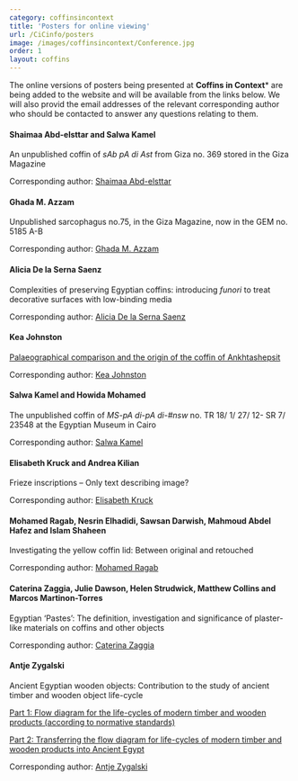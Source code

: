 ```yaml
---
category: coffinsincontext
title: 'Posters for online viewing'
url: /CiCinfo/posters
image: /images/coffinsincontext/Conference.jpg
order: 1
layout: coffins
---
```


The online versions of posters being presented at **Coffins in Context*** are 
being added to the website and will be available from the links below. We will also provid the email addresses of the relevant corresponding author 
who should be contacted to answer any questions relating to them.

#### Shaimaa Abd-elsttar and Salwa Kamel

An unpublished coffin of _sAb pA di Ast_ from Giza no. 369 stored in the Giza Magazine

Corresponding author: [Shaimaa Abd-elsttar](mailto:dr.shaimaa_abdelsttar@farch.luxor.edu.eg)

#### Ghada M. Azzam

Unpublished sarcophagus no.75, in the Giza Magazine, now in the GEM no. 5185 A-B

Corresponding author: [Ghada M. Azzam](mailto:ghada_azzam@yahoo.com)

#### Alicia De la Serna Saenz

Complexities of preserving Egyptian coffins: introducing _funori_ to treat decorative surfaces with low-binding media

Corresponding author: [Alicia De la Serna Saenz](mailto:adelasernasaenz@britishmuseum.org)

#### Kea Johnston

[Palaeographical comparison and the origin of the coffin of Ankhtashepsit](/assets/pdf/Kea_Johnston_web)

Corresponding author: [Kea Johnston](mailto:kjohnsto@berkeley.edu)

#### Salwa Kamel and Howida Mohamed

The unpublished coffin of _MS-pA di-pA di-#nsw_ no. TR 18/ 1/ 27/ 12- SR 7/ 23548 at the Egyptian Museum in Cairo

Corresponding author: [Salwa Kamel](mailto:dr_salwakamel@yahoo.com)

#### Elisabeth Kruck and Andrea Kilian

Frieze inscriptions – Only text describing image?

Corresponding author: [Elisabeth Kruck](mailto:elisabeth.kruck@univie.ac.at)

#### Mohamed Ragab, Nesrin Elhadidi, Sawsan Darwish, Mahmoud Abdel Hafez and Islam Shaheen

Investigating the yellow coffin lid: Between original and retouched

Corresponding author: [Mohamed Ragab](mailto:ragabconservator@gmail.com)

#### Caterina Zaggia, Julie Dawson, Helen Strudwick, Matthew Collins and Marcos Martinon-Torres

Egyptian ‘Pastes’: The definition, investigation and significance of plaster-like materials on coffins and other objects

Corresponding author: [Caterina Zaggia](mailto:cz376@cam.ac.uk)

#### Antje Zygalski

Ancient Egyptian wooden objects: Contribution to the study of ancient timber and wooden object life-cycle

[Part 1: Flow diagram for the life-cycles of modern timber and wooden products (according to normative standards)](/assets/pdfs/Antje_Zygalski_1_print.pdf) 

[Part 2: Transferring the flow diagram for life-cycles of modern timber and wooden products into Ancient Egypt](/assets/pdfs/Antj_Zygalski_2_print.pdf) 

Corresponding author: [Antje Zygalski](mailto:a.zygalski@googlemail.com)

